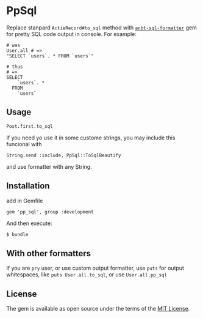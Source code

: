 # PpSql

Replace stanpard `ActieRecord#to_sql` method with [`anbt-sql-formatter`](https://github.com/sonota88/anbt-sql-formatter)
gem for pretty SQL code output in console. For example:
```
# was
User.all # => 
"SELECT `users`. * FROM `users`"

# thus
# =>
SELECT
    `users`. *
  FROM
    `users`
```

## Usage

```
Post.first.to_sql
```

If you need yo use it in some custome strings, you may include this funcional with

```
String.send :include, PpSql::ToSqlBeautify
```

and use formatter with any String.

## Installation

add in Gemfile
```
gem 'pp_sql', group :development
```

And then execute:
```bash
$ bundle
```

## With other formatters

If you are `pry` user, or use custom output formatter, use `puts` for output whitespaces, 
like `puts User.all.to_sql`, or use `User.all.pp_sql`

## License
The gem is available as open source under the terms of the [MIT License](http://opensource.org/licenses/MIT).
